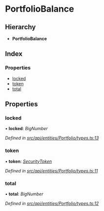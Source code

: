 # PortfolioBalance

## Hierarchy

* **PortfolioBalance**

## Index

### Properties

* [locked](portfoliobalance.md#locked)
* [token](portfoliobalance.md#token)
* [total](portfoliobalance.md#total)

## Properties

### locked

• **locked**: _BigNumber_

_Defined in_ [_src/api/entities/Portfolio/types.ts:13_](https://github.com/PolymathNetwork/polymesh-sdk/blob/a0872cf4/src/api/entities/Portfolio/types.ts#L13)

### token

• **token**: [_SecurityToken_](../classes/securitytoken.md)

_Defined in_ [_src/api/entities/Portfolio/types.ts:11_](https://github.com/PolymathNetwork/polymesh-sdk/blob/a0872cf4/src/api/entities/Portfolio/types.ts#L11)

### total

• **total**: _BigNumber_

_Defined in_ [_src/api/entities/Portfolio/types.ts:12_](https://github.com/PolymathNetwork/polymesh-sdk/blob/a0872cf4/src/api/entities/Portfolio/types.ts#L12)

